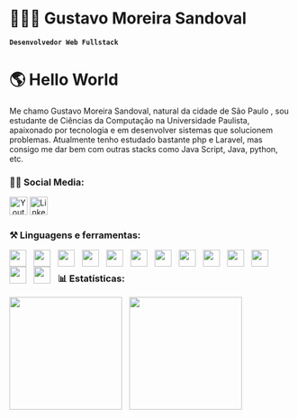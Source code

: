 # 👨🏻‍💻 Gustavo Moreira Sandoval

**`Desenvolvedor Web Fullstack`**
<h1>🌎 Hello World </h1>

Me chamo Gustavo Moreira Sandoval, natural da cidade de São Paulo , sou estudante de Ciências da Computação na Universidade Paulista, apaixonado por tecnologia e em desenvolver sistemas que solucionem problemas. Atualmente tenho estudado bastante php e Laravel, mas consigo me dar bem com outras stacks como Java Script, Java, python, etc.

### 🤳🏻 Social Media:
<p align="left">
  <a align="center" href="https://www.youtube.com/@gustavomsandoval"><img width="32px" alt="Youtube" title="Youtube" src="https://i.imgur.com/qiXu7b2.png"/></a>
  <a align="center" href="https://www.linkedin.com/in/gustavomsandoval/"><img width="32px" alt="LinkedIn" title="LinkedIn" src="https://i.imgur.com/yRpa1dQ.png](https://cdn.jsdelivr.net/gh/devicons/devicon@latest/icons/linkedin/linkedin-original.svg"/></a>
</p>


### ⚒️ Linguagens e ferramentas:

<img 
align="left"
width="30px"
style="padding-right: 10px;"
src="https://cdn.jsdelivr.net/gh/devicons/devicon@latest/icons/html5/html5-original.svg" />
        
<img 
align="left"
width="30px"
style="padding-right: 10px;"
src="https://cdn.jsdelivr.net/gh/devicons/devicon@latest/icons/css3/css3-original.svg" />


<img
align="left"
width="30px"
style="padding-right: 10px;"
src="https://cdn.jsdelivr.net/gh/devicons/devicon@latest/icons/tailwindcss/tailwindcss-original.svg" />

<img
align="left"
width="30px"
style="padding-right: 10px;"
src="https://cdn.jsdelivr.net/gh/devicons/devicon@latest/icons/bootstrap/bootstrap-original.svg" />
        
                
<img 
align="left"
width="30px"
style="padding-right: 10px;"
src="https://cdn.jsdelivr.net/gh/devicons/devicon@latest/icons/javascript/javascript-original.svg" />

<img 
align="left"
width="30px"
style="padding-right: 10px;"
src="https://cdn.jsdelivr.net/gh/devicons/devicon@latest/icons/react/react-original.svg" />


<img 
align="left"
width="30px"
style="padding-right: 10px;"
src="https://cdn.jsdelivr.net/gh/devicons/devicon@latest/icons/nextjs/nextjs-original.svg" />
        

<img
align="left"
width="30px"
style="padding-right: 10px;"
src="https://cdn.jsdelivr.net/gh/devicons/devicon@latest/icons/php/php-original.svg" />

<img 
align="left"
width="30px"
style="padding-right: 10px;"
src="https://cdn.jsdelivr.net/gh/devicons/devicon@latest/icons/laravel/laravel-original.svg" />
                  


<img
align="left"
width="30px"
style="padding-right: 10px;"
src="https://cdn.jsdelivr.net/gh/devicons/devicon@latest/icons/livewire/livewire-original-wordmark.svg" />


<img 
align="left"
width="30px"
style="padding-right: 10px;"  
src="https://cdn.jsdelivr.net/gh/devicons/devicon@latest/icons/python/python-original.svg" />

      
<img 
align="left"
width="30px"
style="padding-right: 10px;"  
src="https://cdn.jsdelivr.net/gh/devicons/devicon@latest/icons/django/django-plain-wordmark.svg" />
          
          
<img 
align="left"
width="30px"
style="padding-right: 10px;"
src="https://cdn.jsdelivr.net/gh/devicons/devicon@latest/icons/mysql/mysql-original-wordmark.svg" />
<br>
### 📊 Estatísticas:

<p>
 <img
   align="left"
   height="200"
   style="padding-right: 10px;"
   src="https://github-readme-stats.vercel.app/api?username=GustavoMSandoval&show_icons=true&theme=tokyonight"
   />
  <img
   align="left"
   height="200"
   src="https://github-readme-stats.vercel.app/api/top-langs/?username=gustavomsandoval&theme=tokyonight&layout=compact&custom_title=Ferramentas&langs_count=9"
   />
</p>


